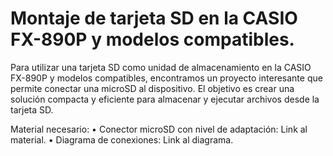 # Montaje de tarjeta SD en la CASIO FX-890P y modelos compatibles.

Para utilizar una tarjeta SD como unidad de almacenamiento en la CASIO FX-890P y modelos compatibles, encontramos un proyecto interesante que permite conectar una microSD al dispositivo. El objetivo es crear una solución compacta y eficiente para almacenar y ejecutar archivos desde la tarjeta SD.

Material necesario:
	•	Conector microSD con nivel de adaptación: Link al material.
	•	Diagrama de conexiones: Link al diagrama.
	
	